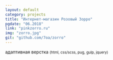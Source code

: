 ```yaml
---
layout: default
category: projects
title: "Интернет-магазин Розовый Зорро"
pgdate: "06.2018"
link: "pinkzorro.ru"
img: "zorro.jpg"
git: "github.com/7oa/zorro"
---
```

адаптивная верстка <small>(html, css/scss, pug, gulp, jquery)</small>